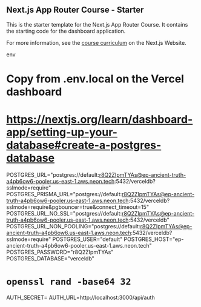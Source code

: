 ## Next.js App Router Course - Starter

This is the starter template for the Next.js App Router Course. It contains the starting code for the dashboard application.

For more information, see the [course curriculum](https://nextjs.org/learn) on the Next.js Website.


env

# Copy from .env.local on the Vercel dashboard
# https://nextjs.org/learn/dashboard-app/setting-up-your-database#create-a-postgres-database
POSTGRES_URL="postgres://default:r8Q2ZIpmTYAs@ep-ancient-truth-a4pb6ow6-pooler.us-east-1.aws.neon.tech:5432/verceldb?sslmode=require"
POSTGRES_PRISMA_URL="postgres://default:r8Q2ZIpmTYAs@ep-ancient-truth-a4pb6ow6-pooler.us-east-1.aws.neon.tech:5432/verceldb?sslmode=require&pgbouncer=true&connect_timeout=15"
POSTGRES_URL_NO_SSL="postgres://default:r8Q2ZIpmTYAs@ep-ancient-truth-a4pb6ow6-pooler.us-east-1.aws.neon.tech:5432/verceldb"
POSTGRES_URL_NON_POOLING="postgres://default:r8Q2ZIpmTYAs@ep-ancient-truth-a4pb6ow6.us-east-1.aws.neon.tech:5432/verceldb?sslmode=require"
POSTGRES_USER="default"
POSTGRES_HOST="ep-ancient-truth-a4pb6ow6-pooler.us-east-1.aws.neon.tech"
POSTGRES_PASSWORD="r8Q2ZIpmTYAs"
POSTGRES_DATABASE="verceldb"

# `openssl rand -base64 32`
AUTH_SECRET=
AUTH_URL=http://localhost:3000/api/auth